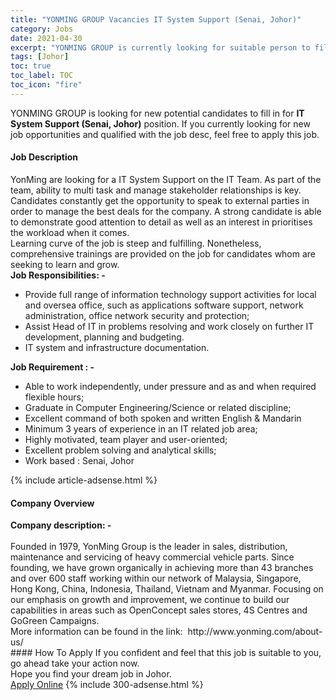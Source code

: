 ```yaml
---
title: "YONMING GROUP Vacancies IT System Support (Senai, Johor)" 
category: Jobs 
date: 2021-04-30 
excerpt: "YONMING GROUP is currently looking for suitable person to fill in the IT System Support (Senai, Johor) which based in Johor" 
tags: [Johor] 
toc: true 
toc_label: TOC 
toc_icon: "fire" 
--- 
```


<p>YONMING GROUP is looking for new potential candidates to fill in for <b>IT System Support (Senai, Johor)</b> position. If you currently looking for new job opportunities and qualified with the job desc, feel free to apply this job.
</p><div><div><h4>Job Description</h4></div><div><div><span><div><div><div>YonMing are looking for a IT System Support on the IT Team. As part of the team, ability to multi task and manage stakeholder relationships is key. Candidates constantly get the opportunity to speak to external parties in order to manage the best deals for the company. A strong candidate is able to demonstrate good attention to detail as well as an interest in prioritises the workload when it comes.</div><div>Learning curve of the job is steep and fulfilling. Nonetheless, comprehensive trainings are provided on the job for candidates whom are seeking to learn and grow.</div><div><strong>Job Responsibilities: -</strong></div><ul><li>Provide full range of information technology support activities for local and oversea office, such as applications software support, network administration, office network security and protection;</li><li>Assist Head of IT in problems resolving and work closely on further IT development, planning and budgeting.</li><li>IT system and infrastructure documentation.</li></ul><div><strong>Job Requirement : -</strong></div><ul><li>Able to work independently, under pressure and as and when required flexible hours;</li><li>&#8203;Graduate in Computer Engineering/Science or related discipline;</li><li>Excellent command of both spoken and written English &amp; Mandarin</li><li>Minimum 3 years of experience in an IT related job area;</li><li>Highly motivated, team player and user-oriented;</li><li>Excellent problem solving and analytical skills;</li><li>Work based : Senai, Johor</li></ul></div></div></span></div></div></div> 
{% include article-adsense.html %} 
<div><div><h4>Company Overview</h4></div><div><div><span><div><div>
<strong>Company description: -</strong></div>
<div>
<br>
	Founded in 1979, YonMing Group is the leader in sales, distribution, maintenance and servicing of heavy commercial vehicle parts. Since founding, we have grown organically in achieving more than 43 branches and over 600 staff working within our network of Malaysia, Singapore, Hong Kong, China, Indonesia, Thailand, Vietnam and Myanmar. Focusing on our emphasis on growth and improvement, we continue to build our capabilities in areas such as OpenConcept sales stores, 4S Centres and GoGreen Campaigns.</div>
<div>
	More information can be found in the link:&#160; http://www.yonming.com/about-us/</div></div></span></div></div></div> 
#### How To Apply 
If you confident and feel that this job is suitable to you, go ahead take your action now. <br/> 
Hope you find your dream job in Johor. <br/> 
<a href="https://www.jobstreet.com.my/en/job/it-system-support-senai-johor-4553348?jobId=jobstreet-my-job-4553348&" class="btn btn--info" target="_blank" rel="nofollow noopenner">Apply Online</a> 
{% include 300-adsense.html %} 